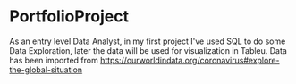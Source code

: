 # PortfolioProject
As an entry level Data Analyst, in my first project I've used SQL to do some Data Exploration, later the data will be used for visualization in Tableu.
Data has been imported from https://ourworldindata.org/coronavirus#explore-the-global-situation

